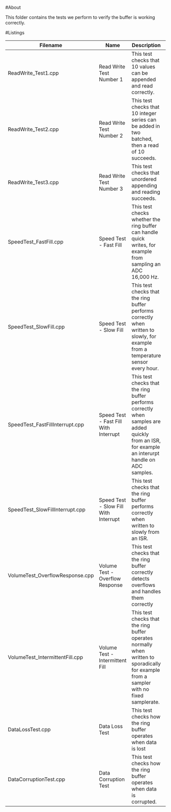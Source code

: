 #About

This folder contains the tests we perform to verify the buffer is working 
correctly.

#Listings

| Filename | Name | Description | Result |
| -------- | ---- | ----------- | ------ |
| ReadWrite_Test1.cpp | Read Write Test Number 1 | This test checks that 10 values can be appended and read correctly. | |
| ReadWrite_Test2.cpp | Read Write Test Number 2 | This test checks that 10 integer series can be added in two batched, then a read of 10 succeeds. | |
| ReadWrite_Test3.cpp | Read Write Test Number 3 | This test checks that unordered appending and reading succeeds. | |
| SpeedTest_FastFill.cpp | Speed Test - Fast Fill | This test checks whether the ring buffer can handle quick writes, for example from sampling an ADC 16,000 Hz. | |
| SpeedTest_SlowFill.cpp | Speed Test - Slow Fill | This test checks that the ring buffer performs correctly when written to slowly, for example from a temperature sensor every hour. | |
| SpeedTest_FastFillInterrupt.cpp | Speed Test - Fast Fill With Interrupt | This test checks that the ring buffer performs correctly when samples are added quickly from an ISR, for example an interurpt handle on ADC samples. | |
| SpeedTest_SlowFillInterrupt.cpp | Speed Test - Slow Fill With Interrupt | This test checks that the ring buffer performs correctly when written to slowly from an ISR. | |
| VolumeTest_OverflowResponse.cpp | Volume Test - Overflow Response | This test checks that the ring buffer correctly detects overflows and handles them correctly | |
| VolumeTest_IntermittentFill.cpp | Volume Test - Intermittent Fill | This test checks that the ring buffer operates normally when written to sporadically for example from a sampler with no fixed samplerate. | |
| DataLossTest.cpp | Data Loss Test | This test checks how the ring buffer operates when data is lost | |
| DataCorruptionTest.cpp | Data Corruption Test | This test checks how the ring buffer operates when data is corrupted. | | 

